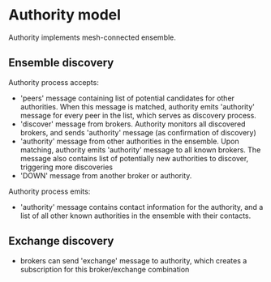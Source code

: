 # Authority model
Authority implements mesh-connected ensemble.

## Ensemble discovery
Authority process accepts:
 * 'peers' message containing list of potential candidates for other authorities.
   When this message is matched, authority emits 'authority' message for every peer
   in the list, which serves as discovery process.
 * 'discover' message from brokers. Authority monitors all discovered brokers, and
   sends 'authority' message (as confirmation of discovery)
 * 'authority' message from other authorities in the ensemble.
   Upon matching, authority emits 'authority' message to all known brokers.
   The message also contains list of potentially new authorities to discover,
   triggering more discoveries
 * 'DOWN' message from another broker or authority.

Authority process emits:
 * 'authority' message contains contact information for the authority, and a list
   of all other known authorities in the ensemble with their contacts.
   
## Exchange discovery

 * brokers can send 'exchange' message to authority, which creates a subscription
   for this broker/exchange combination